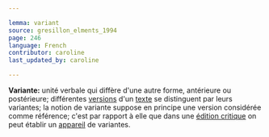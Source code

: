 ```yaml
---

lemma: variant
source: gresillon_elments_1994
page: 246
language: French
contributor: caroline
last_updated_by: caroline

---
```


**Variante:** unité verbale qui diffère d'une autre forme, antérieure ou postérieure; différentes [versions](version.html) d'un [texte](text.html) se distinguent par leurs variantes; la notion de variante suppose en principe une version considérée comme référence; c'est par rapport à elle que dans une [édition critique](editionCritical.html) on peut établir un [appareil](apparatusCritical.html) de variantes.
